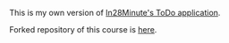 This is my own version of [In28Minute's ToDo application](https://ba.udemy.com/course/full-stack-application-development-with-spring-boot-and-angular/learn/lecture/12537630#learning-tools).

Forked repository of this course is [here](https://github.com/rtaylor02/in28minutes-full-stack-with-angular-and-spring-boot).
